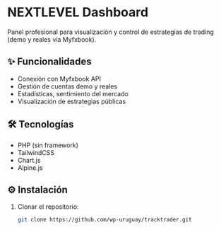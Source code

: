 # NEXTLEVEL Dashboard

Panel profesional para visualización y control de estrategias de trading (demo y reales vía Myfxbook).

## ✨ Funcionalidades

- Conexión con Myfxbook API
- Gestión de cuentas demo y reales
- Estadísticas, sentimiento del mercado
- Visualización de estrategias públicas

## 🛠️ Tecnologías

- PHP (sin framework)
- TailwindCSS
- Chart.js
- Alpine.js

## ⚙️ Instalación

1. Clonar el repositorio:
   ```bash
   git clone https://github.com/wp-uruguay/tracktrader.git
